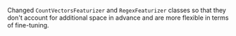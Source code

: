 Changed ``CountVectorsFeaturizer`` and ``RegexFeaturizer`` classes so that they don't account for additional space in advance and are more flexible in terms of fine-tuning.